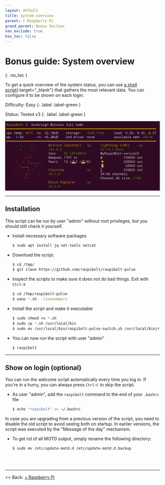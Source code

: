 ```yaml
---
layout: default
title: System overview
parent: + Raspberry Pi
grand_parent: Bonus Section
nav_exclude: true
has_toc: false
---
```


# Bonus guide: System overview
{: .no_toc }

To get a quick overview of the system status, you can use [a shell script](https://github.com/raspibolt/raspibolt-pulse){:target="_blank"} that gathers the most relevant data.
You can configure it to be shown on each login.

Difficulty: Easy
{: .label .label-green }

Status: Tested v3
{: .label .label-green }

![MotD system overview](../../../images/system-overview.png)

---

## Installation

This script can be run by user "admin" without root privileges, but you should still check it yourself.

* Install necessary software packages

  ```sh
  $ sudo apt install jq net-tools netcat
  ```

* Download the script. 

  ```sh
  $ cd /tmp/
  $ git clone https://github.com/raspibolt/raspibolt-pulse
  ```

* Inspect the scripts to make sure it does not do bad things.
  Exit with `Ctrl`-`X`

  ```sh
  $ cd /tmp/raspibolt-pulse
  $ nano *.sh --linenumbers
  ```
  
* Install the script and make it executable

  ```sh
  $ sudo chmod +x *.sh
  $ sudo cp *.sh /usr/local/bin
  $ sudo mv /usr/local/bin/raspibolt-pulse-switch.sh /usr/local/bin/raspibolt
  ```

* You can now run the script with user "admin"

  ```sh
  $ raspibolt
  ```

---

## Show on login (optional)

You can run the welcome script automatically every time you log in.
If you're in a hurry, you can always press `Ctrl`-`C` to skip the script.

* As user "admin", add the `raspibolt` command to the end of your `.bashrc` file

  ```sh
  $ echo "raspibolt" >> ~/.bashrc
  ```

In case you are upgrading from a previous version of the script, you need to disable the old script to avoid seeing both on startup.
In earlier versions, the script was executed by the "Message of the day" mechanism.

* To get rid of all MOTD output, simply rename the following directory:

  ```sh
  $ sudo mv /etc/update-motd.d /etc/update-motd.d.backup
  ```

<br /><br />

------

<< Back: [+ Raspberry Pi](index.md)
